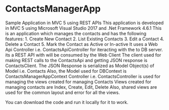 # ContactsManagerApp
Sample Application in MVC 5 using REST APIs
This application is developed in MVC 5 using Microsoft Visual Studio 2017 and .Net Framework 4.6.1
This is an application which manages the contacts and has the following features:
      1. Create New Contact
      2. List Existing Contacts
      3. Edit a Contact
      4. Delete a Contact
      5. Mark the Contact as Active or In-active
It uses a Web Api Controller i.e. ContactsApiController for iteracting with the to DB server. its a REST API with will be consumed by the Web Client
The client used for making REST calls to the ContactsApi and getting JSON response is ContactsClient. 
The JSON Response is serialized as Model Object(s) of Model i.e. Contacts
Also, the Model used for DBContext is ContactsManagerAppContext
Controller i.e. ContactsController is used for managing the views created for managing Contacts
Views created for managing contacts are Index, Create, Edit, Delete
Also, shared views are used for the common layout and error for all the views.

You can download the code and run it locally for it to work.

